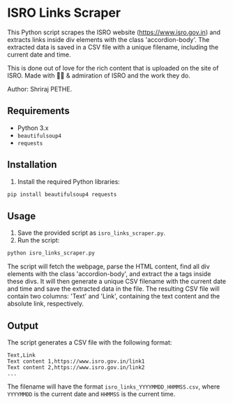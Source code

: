 # ISRO Links Scraper

This Python script scrapes the ISRO website (https://www.isro.gov.in) and extracts links inside div elements with the class 'accordion-body'. The extracted data is saved in a CSV file with a unique filename, including the current date and time.

This is done out of love for the rich content that is uploaded on the site of ISRO.
Made with 💝💖 & admiration of ISRO and the work they do.

Author: Shriraj PETHE.
## Requirements

- Python 3.x
- `beautifulsoup4`
- `requests`

## Installation

1. Install the required Python libraries:

```bash
pip install beautifulsoup4 requests
```

## Usage

1. Save the provided script as `isro_links_scraper.py`.
2. Run the script:

```bash
python isro_links_scraper.py
```

The script will fetch the webpage, parse the HTML content, find all div elements with the class 'accordion-body', and extract the a tags inside these divs. It will then generate a unique CSV filename with the current date and time and save the extracted data in the file. The resulting CSV file will contain two columns: 'Text' and 'Link', containing the text content and the absolute link, respectively.

## Output

The script generates a CSV file with the following format:

```
Text,Link
Text content 1,https://www.isro.gov.in/link1
Text content 2,https://www.isro.gov.in/link2
...
```

The filename will have the format `isro_links_YYYYMMDD_HHMMSS.csv`, where `YYYYMMDD` is the current date and `HHMMSS` is the current time.